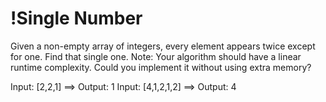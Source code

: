 # !Single Number

Given a non-empty array of integers, every element appears twice except for one.
Find that single one.
Note: Your algorithm should have a linear runtime complexity. Could you implement
it without using extra memory?

Input: [2,2,1] ==> Output: 1
Input: [4,1,2,1,2] ==> Output: 4
